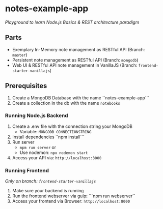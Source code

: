 # notes-example-app 

_Playground to learn Node.js Basics & REST architecture paradigm_

## Parts

* Exemplary In-Memory note management as RESTful API (Branch: ``master``)
* Persistent note management as RESTful API (Branch: ``mongodb``)
* Web UI & RESTful API note management in VanillaJS (Branch: ``frontend-starter-vanillajs``)

## Prerequisites

1. Create a MongoDB Database with the name ``notes-example-app```
1. Create a collection in the db with the name ``notebooks``

### Running Node.js Backend

1. Create a .env file with the connection string your MongoDB
    * Variable: ``MONGODB_CONNECTIONSTRING``
1. Install dependencies ``npm install```
1. Run server
    * ```npm run server``` or
    * Use nodemon: ``npx nodemon start``
1. Access your API via: ```http://localhost:3000```

### Running Frontend
_Only on branch: ```frontend-starter-vanillajs```_

1. Make sure your backend is running
1. Run the frontend webserver via gulp: ```npm run webserver``
1. Access your frontend via Browser: ```http://localhost:8000```